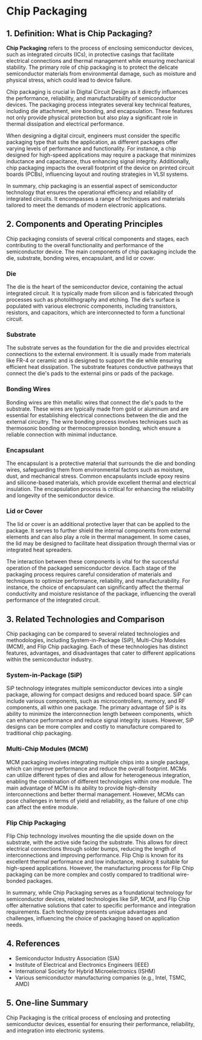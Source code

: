 # Chip Packaging

## 1. Definition: What is **Chip Packaging**?
**Chip Packaging** refers to the process of enclosing semiconductor devices, such as integrated circuits (ICs), in protective casings that facilitate electrical connections and thermal management while ensuring mechanical stability. The primary role of chip packaging is to protect the delicate semiconductor materials from environmental damage, such as moisture and physical stress, which could lead to device failure. 

Chip packaging is crucial in Digital Circuit Design as it directly influences the performance, reliability, and manufacturability of semiconductor devices. The packaging process integrates several key technical features, including die attachment, wire bonding, and encapsulation. These features not only provide physical protection but also play a significant role in thermal dissipation and electrical performance. 

When designing a digital circuit, engineers must consider the specific packaging type that suits the application, as different packages offer varying levels of performance and functionality. For instance, a chip designed for high-speed applications may require a package that minimizes inductance and capacitance, thus enhancing signal integrity. Additionally, chip packaging impacts the overall footprint of the device on printed circuit boards (PCBs), influencing layout and routing strategies in VLSI systems.

In summary, chip packaging is an essential aspect of semiconductor technology that ensures the operational efficiency and reliability of integrated circuits. It encompasses a range of techniques and materials tailored to meet the demands of modern electronic applications.

## 2. Components and Operating Principles
Chip packaging consists of several critical components and stages, each contributing to the overall functionality and performance of the semiconductor device. The main components of chip packaging include the die, substrate, bonding wires, encapsulant, and lid or cover.

### Die
The die is the heart of the semiconductor device, containing the actual integrated circuit. It is typically made from silicon and is fabricated through processes such as photolithography and etching. The die's surface is populated with various electronic components, including transistors, resistors, and capacitors, which are interconnected to form a functional circuit.

### Substrate
The substrate serves as the foundation for the die and provides electrical connections to the external environment. It is usually made from materials like FR-4 or ceramic and is designed to support the die while ensuring efficient heat dissipation. The substrate features conductive pathways that connect the die's pads to the external pins or pads of the package.

### Bonding Wires
Bonding wires are thin metallic wires that connect the die's pads to the substrate. These wires are typically made from gold or aluminum and are essential for establishing electrical connections between the die and the external circuitry. The wire bonding process involves techniques such as thermosonic bonding or thermocompression bonding, which ensure a reliable connection with minimal inductance.

### Encapsulant
The encapsulant is a protective material that surrounds the die and bonding wires, safeguarding them from environmental factors such as moisture, dust, and mechanical stress. Common encapsulants include epoxy resins and silicone-based materials, which provide excellent thermal and electrical insulation. The encapsulation process is critical for enhancing the reliability and longevity of the semiconductor device.

### Lid or Cover
The lid or cover is an additional protective layer that can be applied to the package. It serves to further shield the internal components from external elements and can also play a role in thermal management. In some cases, the lid may be designed to facilitate heat dissipation through thermal vias or integrated heat spreaders.

The interaction between these components is vital for the successful operation of the packaged semiconductor device. Each stage of the packaging process requires careful consideration of materials and techniques to optimize performance, reliability, and manufacturability. For instance, the choice of encapsulant can significantly affect the thermal conductivity and moisture resistance of the package, influencing the overall performance of the integrated circuit.

## 3. Related Technologies and Comparison
Chip packaging can be compared to several related technologies and methodologies, including System-in-Package (SiP), Multi-Chip Modules (MCM), and Flip Chip packaging. Each of these technologies has distinct features, advantages, and disadvantages that cater to different applications within the semiconductor industry.

### System-in-Package (SiP)
SiP technology integrates multiple semiconductor devices into a single package, allowing for compact designs and reduced board space. SiP can include various components, such as microcontrollers, memory, and RF components, all within one package. The primary advantage of SiP is its ability to minimize the interconnection length between components, which can enhance performance and reduce signal integrity issues. However, SiP designs can be more complex and costly to manufacture compared to traditional chip packaging.

### Multi-Chip Modules (MCM)
MCM packaging involves integrating multiple chips into a single package, which can improve performance and reduce the overall footprint. MCMs can utilize different types of dies and allow for heterogeneous integration, enabling the combination of different technologies within one module. The main advantage of MCM is its ability to provide high-density interconnections and better thermal management. However, MCMs can pose challenges in terms of yield and reliability, as the failure of one chip can affect the entire module.

### Flip Chip Packaging
Flip Chip technology involves mounting the die upside down on the substrate, with the active side facing the substrate. This allows for direct electrical connections through solder bumps, reducing the length of interconnections and improving performance. Flip Chip is known for its excellent thermal performance and low inductance, making it suitable for high-speed applications. However, the manufacturing process for Flip Chip packaging can be more complex and costly compared to traditional wire-bonded packages.

In summary, while Chip Packaging serves as a foundational technology for semiconductor devices, related technologies like SiP, MCM, and Flip Chip offer alternative solutions that cater to specific performance and integration requirements. Each technology presents unique advantages and challenges, influencing the choice of packaging based on application needs.

## 4. References
- Semiconductor Industry Association (SIA)
- Institute of Electrical and Electronics Engineers (IEEE)
- International Society for Hybrid Microelectronics (ISHM)
- Various semiconductor manufacturing companies (e.g., Intel, TSMC, AMD)

## 5. One-line Summary
Chip Packaging is the critical process of enclosing and protecting semiconductor devices, essential for ensuring their performance, reliability, and integration into electronic systems.